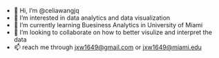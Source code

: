 - 👋 Hi, I’m @celiawangjq
- 👀 I’m interested in data analytics and data visualization
- 🌱 I’m currently learning Buesiness Analytics in University of Miami
- 💞️ I’m looking to collaborate on how to better visulize and interpret the data
- 📫 reach me through jxw1649@gmail.com or jxw1649@miami.edu

<!---
celiawangjq/celiawangjq is a ✨ special ✨ repository because its `README.md` (this file) appears on your GitHub profile.
You can click the Preview link to take a look at your changes.
--->
